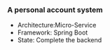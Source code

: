 ### A personal account system
- Architecture:Micro-Service
- Framework: Spring Boot
- State: Complete the backend
